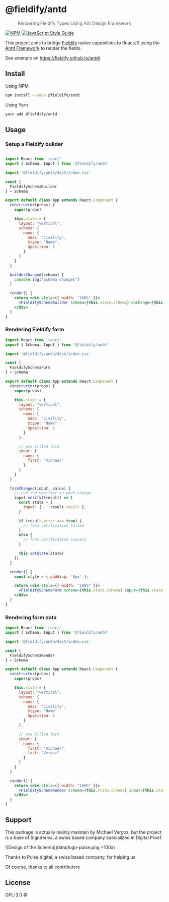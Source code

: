 # @fieldify/antd

> Rendering Fieldify Types Using Ant Design Framework

[![NPM](https://img.shields.io/npm/v/@fieldify/antd.svg)](https://www.npmjs.com/package/@fieldify/antd) [![JavaScript Style Guide](https://img.shields.io/badge/code_style-standard-brightgreen.svg)](https://standardjs.com)

This project aims to bridge [Fieldify](https://github.com/mykiimike/fieldify) native capabilities to ReactJS using the [Antd Framework](https://ant.design/) to render the fields.

See example on https://fieldify.github.io/antd/

## Install

Using NPM

```bash
npm install --save @fieldify/antd
```

Using Yarn

```bash
yarn add @fieldify/antd
```

## Usage

### Setup a Fieldify builder

```jsx

import React from 'react'
import { Schema, Input } from '@fieldify/antd'

import '@fieldify/antd/dist/index.css'

const {
  FieldifySchemaBuilder
} = Schema

export default class App extends React.Component {
  constructor(props) {
    super(props)

    this.state = {
      layout: "vertical",
      schema: {
        name: {
          $doc: "Civility",
          $type: "Name",
          $position: 1
        }
      }
    }
  }

  builderChanged(schema) {
    console.log("Schema changes")
  }

  render() {
    return <div style={{ width: "100%" }}>
      <FieldifySchemaBuilder schema={this.state.schema} onChange={this.builderChanged.bind(this)} />
    </div>
  }
}
```

### Rendering Fieldify form

```jsx
import React from 'react'
import { Schema, Input } from '@fieldify/antd'

import '@fieldify/antd/dist/index.css'

const {
  FieldifySchemaForm
} = Schema

export default class App extends React.Component {
  constructor(props) {
    super(props)

    this.state = {
      layout: "vertical",
      schema: {
        name: {
          $doc: "Civility",
          $type: "Name",
          $position: 1
        }
      },

      // pre filled form
      input: {
        name: {
          first: "michael"
        }
      }
    }
  }

  formChanged(input, value) {
    // run the verifier on each change
    input.verify((result) => {
      const state = {
        input: { ...result.result },
      }

      if (result.error === true) {
        // form verification failed
      }
      else {
        // form verification success
      }

      this.setState(state)
    })
  }

  render() {
    const style = { padding: '8px' };

    return <div style={{ width: "100%" }}>
      <FieldifySchemaForm schema={this.state.schema} input={this.state.input} layout={this.state.layout} onChange={this.formChanged.bind(this)} />
    </div>
  }
}
```

### Rendering form data


```jsx
import React from 'react'
import { Schema, Input } from '@fieldify/antd'

import '@fieldify/antd/dist/index.css'

const {
  FieldifySchemaRender
} = Schema

export default class App extends React.Component {
  constructor(props) {
    super(props)

    this.state = {
      layout: "vertical",
      schema: {
        name: {
          $doc: "Civility",
          $type: "Name",
          $position: 1
        }
      },

      // pre filled form
      input: {
        name: {
          first: "michael",
          last: "Vergoz"
        }
      }
    }
  }

  render() {
    return <div style={{ width: "100%" }}>
      <FieldifySchemaRender schema={this.state.schema} input={this.state.input} layout={this.state.layout} />
    </div>
  }
}
```

## Support

This package is actually mainly maintain by Michael Vergoz, but the project is a base of Signderiva, a swiss based company specialized in Digital Proof.

![Design of the Schema](data/logo-pulse.png =100x)

Thanks to Pulse.digital, a swiss based company, for helping us 

Of course, thanks to all contributors

## License

GPL-3.0 © [](https://github.com/)
